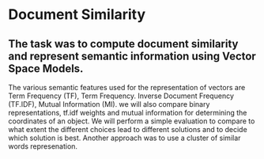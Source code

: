 Document Similarity
==============

The task was to compute document similarity and represent semantic information using Vector Space Models.
--------------

The various semantic features used for the representation of vectors are Term Frequency (TF), Term Frequency. Inverse Document Frequency (TF.IDF), Mutual Information (MI). we will also compare binary representations, tf.idf weights and
mutual information for determining the coordinates of an object. We will perform a simple evaluation to compare to what extent the different choices lead to different solutions and to decide which solution is best.
Another approach was to use a cluster of similar words represenation. 
